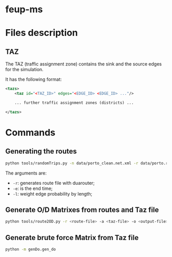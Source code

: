 # feup-ms



# Files description 
## TAZ  
The TAZ (traffic assignment zone) contains the sink and the source edges for the simulation. 

It has the following format:

```xml 
<tazs>
    <taz id="<TAZ_ID>" edges="<EDGE_ID> <EDGE_ID> ..."/>

    ... further traffic assignment zones (districts) ...

</tazs>
``` 

# Commands 

## Generating the routes
```bash
python tools/randomTrips.py -n data/porto_clean.net.xml -r data/porto.rou.xml -e 50 -l
```

The arguments are: 
- `-r`: generates route file with duarouter;
- `-e`: is the end time;
- `-l`: weight edge probability by length; 

## Generate O/D Matrixes from routes and Taz file

```bash 
python tools/route2OD.py -r <route-file> -a <taz-file> -o <output-file>
```

## Generate brute force Matrix from Taz file 

```bash
python -m genDo.gen_do
```